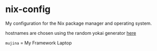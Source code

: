 # nix-config
My configuration for the Nix package manager and operating system.

hostnames are chosen using the random yokai generator [here](https://yokai.com?redirect_to=random)

`mujina` = My Framework Laptop
